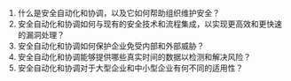 

1. 什么是安全自动化和协调，以及它如何帮助组织维护安全？
2. 安全自动化和协调如何与现有的安全技术和流程集成，以实现更高效和更快速的漏洞处理？
3. 安全自动化和协调如何保护企业免受内部和外部威胁？
4. 安全自动化和协调能够提供哪些真实时间的数据以检测和解决风险？
5. 安全自动化和协调对于大型企业和中小型企业有何不同的适用性？